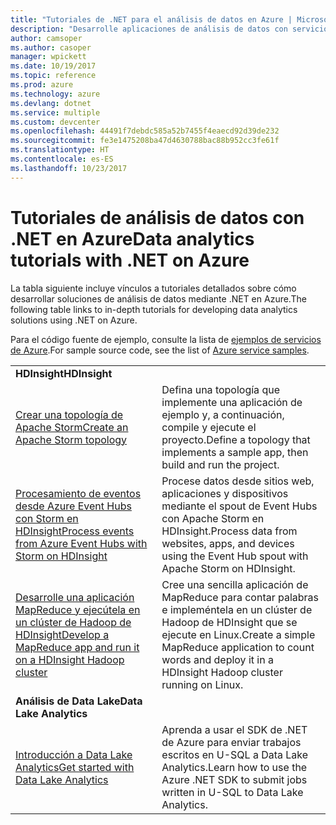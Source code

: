 ```yaml
---
title: "Tutoriales de .NET para el análisis de datos en Azure | Microsoft Docs"
description: "Desarrolle aplicaciones de análisis de datos con servicios de Microsoft Azure."
author: camsoper
ms.author: casoper
manager: wpickett
ms.date: 10/19/2017
ms.topic: reference
ms.prod: azure
ms.technology: azure
ms.devlang: dotnet
ms.service: multiple
ms.custom: devcenter
ms.openlocfilehash: 44491f7debdc585a52b7455f4eaecd92d39de232
ms.sourcegitcommit: fe3e1475208ba47d4630788bac88b952cc3fe61f
ms.translationtype: HT
ms.contentlocale: es-ES
ms.lasthandoff: 10/23/2017
---
```

# <a name="data-analytics-tutorials-with-net-on-azure"></a><span data-ttu-id="854c3-103">Tutoriales de análisis de datos con .NET en Azure</span><span class="sxs-lookup"><span data-stu-id="854c3-103">Data analytics tutorials with .NET on Azure</span></span>

<span data-ttu-id="854c3-104">La tabla siguiente incluye vínculos a tutoriales detallados sobre cómo desarrollar soluciones de análisis de datos mediante .NET en Azure.</span><span class="sxs-lookup"><span data-stu-id="854c3-104">The following table links to in-depth tutorials for developing data analytics solutions using .NET on Azure.</span></span> 

<span data-ttu-id="854c3-105">Para el código fuente de ejemplo, consulte la lista de [ejemplos de servicios de Azure](https://azure.microsoft.com/resources/samples/?platform=dotnet).</span><span class="sxs-lookup"><span data-stu-id="854c3-105">For sample source code, see the list of [Azure service samples](https://azure.microsoft.com/resources/samples/?platform=dotnet).</span></span>

| | |
|---|---|
| <span data-ttu-id="854c3-106">**HDInsight**</span><span class="sxs-lookup"><span data-stu-id="854c3-106">**HDInsight**</span></span> | |
| <span data-ttu-id="854c3-107">[Crear una topología de Apache Storm][1]</span><span class="sxs-lookup"><span data-stu-id="854c3-107">[Create an Apache Storm topology][1]</span></span> | <span data-ttu-id="854c3-108">Defina una topología que implemente una aplicación de ejemplo y, a continuación, compile y ejecute el proyecto.</span><span class="sxs-lookup"><span data-stu-id="854c3-108">Define a topology that implements a sample app, then build and run the project.</span></span> | 
| <span data-ttu-id="854c3-109">[Procesamiento de eventos desde Azure Event Hubs con Storm en HDInsight][2]</span><span class="sxs-lookup"><span data-stu-id="854c3-109">[Process events from Azure Event Hubs with Storm on HDInsight][2]</span></span> | <span data-ttu-id="854c3-110">Procese datos desde sitios web, aplicaciones y dispositivos mediante el spout de Event Hubs con Apache Storm en HDInsight.</span><span class="sxs-lookup"><span data-stu-id="854c3-110">Process data from websites, apps, and devices using the Event Hub spout with Apache Storm on HDInsight.</span></span>
| <span data-ttu-id="854c3-111">[Desarrolle una aplicación MapReduce y ejecútela en un clúster de Hadoop de HDInsight][3]</span><span class="sxs-lookup"><span data-stu-id="854c3-111">[Develop a MapReduce app and run it on a HDInsight Hadoop cluster][3]</span></span> | <span data-ttu-id="854c3-112">Cree una sencilla aplicación de MapReduce para contar palabras e impleméntela en un clúster de Hadoop de HDInsight que se ejecute en Linux.</span><span class="sxs-lookup"><span data-stu-id="854c3-112">Create a simple MapReduce application to count words and deploy it in a HDInsight Hadoop cluster running on Linux.</span></span> |
| <span data-ttu-id="854c3-113">**Análisis de Data Lake**</span><span class="sxs-lookup"><span data-stu-id="854c3-113">**Data Lake Analytics**</span></span> | |
| <span data-ttu-id="854c3-114">[Introducción a Data Lake Analytics][4]</span><span class="sxs-lookup"><span data-stu-id="854c3-114">[Get started with Data Lake Analytics][4]</span></span> | <span data-ttu-id="854c3-115">Aprenda a usar el SDK de .NET de Azure para enviar trabajos escritos en U-SQL a Data Lake Analytics.</span><span class="sxs-lookup"><span data-stu-id="854c3-115">Learn how to use the Azure .NET SDK to submit jobs written in U-SQL to Data Lake Analytics.</span></span>|


[1]: /azure/hdinsight/hdinsight-storm-develop-csharp-event-hub-topology
[2]: /azure/hdinsight/hdinsight-storm-develop-csharp-visual-studio-topology
[3]: /azure/hdinsight/hdinsight-hadoop-dotnet-csharp-mapreduce-streaming
[4]: /azure/data-lake-analytics/data-lake-analytics-get-started-net-sdk